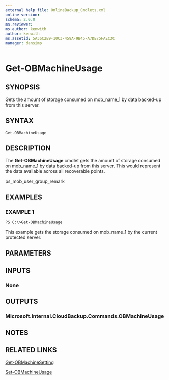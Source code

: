 ```yaml
---
external help file: OnlineBackup_Cmdlets.xml
online version: 
schema: 2.0.0
ms.reviewer:
ms.author: kenwith
author: kenwith
ms.assetid: 5A36C2B9-10C3-459A-9B45-A7DE75FAEC3C
manager: dansimp
---
```


# Get-OBMachineUsage

## SYNOPSIS
Gets the amount of storage consumed on mob_name_1 by data backed-up from this server.

## SYNTAX

```
Get-OBMachineUsage
```

## DESCRIPTION
The **Get-OBMachineUsage** cmdlet gets the amount of storage consumed on mob_name_1 by data backed-up from this server.
This would represent the data available across all recoverable points.

ps_mob_user_group_remark

## EXAMPLES

### EXAMPLE 1
```
PS C:\>Get-OBMachineUsage
```

This example gets the storage consumed on mob_name_1 by the current protected server.

## PARAMETERS

## INPUTS

### None

## OUTPUTS

### Microsoft.Internal.CloudBackup.Commands.OBMachineUsage

## NOTES

## RELATED LINKS

[Get-OBMachineSetting](./Get-OBMachineSetting.md)

[Set-OBMachineUsage](00000000-0000-0000-0000-000000000000)
